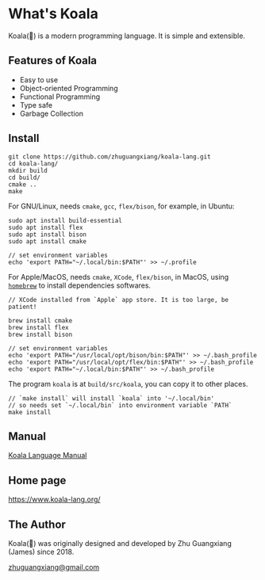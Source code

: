 # What's Koala

Koala(🐻) is a modern programming language.
It is simple and extensible.

## Features of Koala

- Easy to use
- Object-oriented Programming
- Functional Programming
- Type safe
- Garbage Collection

## Install

```shell
git clone https://github.com/zhuguangxiang/koala-lang.git
cd koala-lang/
mkdir build
cd build/
cmake ..
make
```

For GNU/Linux, needs `cmake`, `gcc`, `flex/bison`, for example, in Ubuntu:

```shell
sudo apt install build-essential
sudo apt install flex
sudo apt install bison
sudo apt install cmake

// set environment variables
echo 'export PATH="~/.local/bin:$PATH"' >> ~/.profile
```

For Apple/MacOS, needs `cmake`, `XCode`, `flex/bison`, in MacOS, using
[`homebrew`](https://brew.sh/) to install dependencies softwares.

```shell
// XCode installed from `Apple` app store. It is too large, be patient!

brew install cmake
brew install flex
brew install bison

// set environment variables
echo 'export PATH="/usr/local/opt/bison/bin:$PATH"' >> ~/.bash_profile
echo 'export PATH="/usr/local/opt/flex/bin:$PATH"' >> ~/.bash_profile
echo 'export PATH="~/.local/bin:$PATH"' >> ~/.bash_profile
```

The program `koala` is at `build/src/koala`, you can copy it to other places.

```shell
// `make install` will install `koala` into '~/.local/bin'
// so needs set `~/.local/bin` into environment variable `PATH`
make install
```

## Manual

[Koala Language Manual](https://github.com/zhuguangxiang/koala-lang/blob/master/manual.md "Koala Language Manual")

## Home page

<https://www.koala-lang.org/>

## The Author

Koala(🐻) was originally designed and developed by Zhu Guangxiang (James) since 2018.

<zhuguangxiang@gmail.com>
